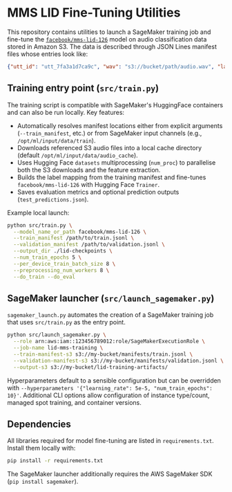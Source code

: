 # MMS LID Fine-Tuning Utilities

This repository contains utilities to launch a SageMaker training job and fine-tune the [`facebook/mms-lid-126`](https://huggingface.co/facebook/mms-lid-126) model on audio classification data stored in Amazon S3. The data is described through JSON Lines manifest files whose entries look like:

```json
{"utt_id": "utt_7fa3a1d7ca9c", "wav": "s3://bucket/path/audio.wav", "lang": "zh", "length": 2.85}
```

## Training entry point (`src/train.py`)

The training script is compatible with SageMaker's HuggingFace containers and can also be run locally. Key features:

- Automatically resolves manifest locations either from explicit arguments (`--train_manifest`, etc.) or from SageMaker input channels (e.g., `/opt/ml/input/data/train`).
- Downloads referenced S3 audio files into a local cache directory (default `/opt/ml/input/data/audio_cache`).
- Uses Hugging Face `datasets` multiprocessing (`num_proc`) to parallelise both the S3 downloads and the feature extraction.
- Builds the label mapping from the training manifest and fine-tunes `facebook/mms-lid-126` with Hugging Face `Trainer`.
- Saves evaluation metrics and optional prediction outputs (`test_predictions.json`).

Example local launch:

```bash
python src/train.py \
  --model_name_or_path facebook/mms-lid-126 \
  --train_manifest /path/to/train.jsonl \
  --validation_manifest /path/to/validation.jsonl \
  --output_dir ./lid-checkpoints \
  --num_train_epochs 5 \
  --per_device_train_batch_size 8 \
  --preprocessing_num_workers 8 \
  --do_train --do_eval
```

## SageMaker launcher (`src/launch_sagemaker.py`)

`sagemaker_launch.py` automates the creation of a SageMaker training job that uses `src/train.py` as the entry point.

```bash
python src/launch_sagemaker.py \
  --role arn:aws:iam::123456789012:role/SageMakerExecutionRole \
  --job-name lid-mms-training \
  --train-manifest-s3 s3://my-bucket/manifests/train.jsonl \
  --validation-manifest-s3 s3://my-bucket/manifests/validation.jsonl \
  --output-s3 s3://my-bucket/lid-training-artifacts/
```

Hyperparameters default to a sensible configuration but can be overridden with `--hyperparameters '{"learning_rate": 5e-5, "num_train_epochs": 10}'`. Additional CLI options allow configuration of instance type/count, managed spot training, and container versions.

## Dependencies

All libraries required for model fine-tuning are listed in `requirements.txt`. Install them locally with:

```bash
pip install -r requirements.txt
```

The SageMaker launcher additionally requires the AWS SageMaker SDK (`pip install sagemaker`).
